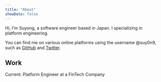 ```yaml
---
title: "About"
showDate: false
---
```


Hi, I'm Suyong, a software engineer based in Japan. I specializing in platform engineering.

You can find me on various online platforms using the username @suy0n9, such as [GitHub](https://github.com/suy0n9) and [Twitter](https://twitter.com/suy0n9).

## Work
Current: Platform Engineer at a FinTech Company

